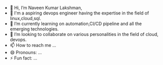 - 👋 Hi, I’m Naveen Kumar Lakshman,
- 👀 I'm a aspiring devops engineer having the expertise in the field of linux,cloud,sql.
- 🌱 I’m currently learning on automation,CI/CD pipeline and all the emerging technologies.
- 💞️ I’m looking to collaborate on various personalities in the field of cloud, devops.
- 📫 How to reach me ...
- 😄 Pronouns: ...
- ⚡ Fun fact: ...

<!---
naveenkl25/naveenkl25 is a ✨ special ✨ repository because its `README.md` (this file) appears on your GitHub profile.
You can click the Preview link to take a look at your changes.
--->
